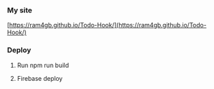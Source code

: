 ### My site

[https://ram4gb.github.io/Todo-Hook/](https://ram4gb.github.io/Todo-Hook/)


### Deploy

1. Run npm run build

2. Firebase deploy